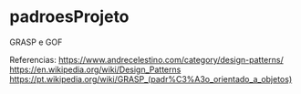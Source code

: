 # padroesProjeto
GRASP e GOF

Referencias: 
https://www.andrecelestino.com/category/design-patterns/
https://en.wikipedia.org/wiki/Design_Patterns
https://pt.wikipedia.org/wiki/GRASP_(padr%C3%A3o_orientado_a_objetos)
